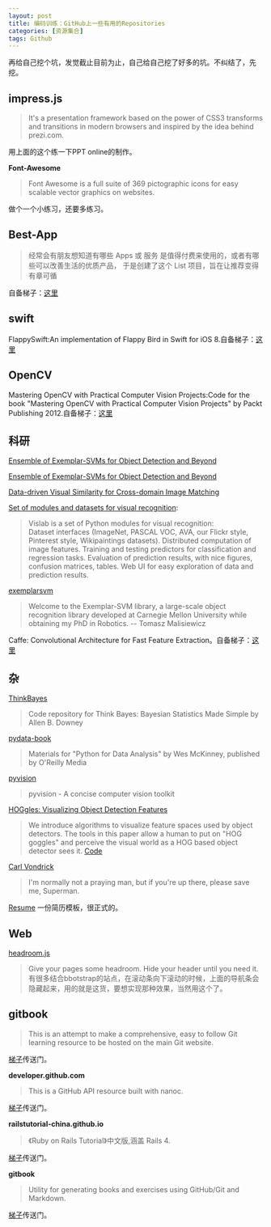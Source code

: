 ```yaml
---
layout: post
title: 编码训练：GitHub上一些有用的Repositories
categories: [资源集合]
tags: Github
---
```


再给自己挖个坑，发觉截止目前为止，自己给自己挖了好多的坑。不纠结了，先挖。

## impress.js

>It's a presentation framework based on the power of CSS3 transforms and transitions in modern browsers and inspired by the idea behind prezi.com.

用上面的这个练一下PPT online的制作。

**Font-Awesome**

>Font Awesome is a full suite of 369 pictographic icons for easy scalable vector graphics on websites.

做个一个小练习，还要多练习。

## Best-App

>经常会有朋友想知道有哪些 Apps 或 服务 是值得付费来使用的，或者有哪些可以改善生活的优质产品， 于是创建了这个 List 项目，旨在让推荐变得有章可循

自备梯子：[这里](https://github.com/hzlzh/Best-App)

## swift

FlappySwift:An implementation of Flappy Bird in Swift for iOS 8.自备梯子：[这里](https://github.com/fullstackio/FlappySwift)

## OpenCV

Mastering OpenCV with Practical Computer Vision Projects:Code for the book "Mastering OpenCV with Practical Computer Vision Projects" by Packt Publishing 2012.自备梯子：[这里](https://github.com/MasteringOpenCV/code)

## 科研

[Ensemble of Exemplar-SVMs for Object Detection and Beyond](https://github.com/abhi2610/exemplarsvm)

[Ensemble of Exemplar-SVMs for Object Detection and Beyond](https://github.com/quantombone/exemplarsvm)

[Data-driven Visual Similarity for Cross-domain Image Matching](http://graphics.cs.cmu.edu/projects/crossDomainMatching/)

[Set of modules and datasets for visual recognition](https://github.com/sergeyk/vislab):
>Vislab is a set of Python modules for visual recognition:</br>
Dataset interfaces (ImageNet, PASCAL VOC, AVA, our Flickr style, Pinterest style, Wikipaintings datasets).
Distributed computation of image features.
Training and testing predictors for classification and regression tasks.
Evaluation of prediction results, with nice figures, confusion matrices, tables.
Web UI for easy exploration of data and prediction results.

[exemplarsvm](https://github.com/quantombone/exemplarsvm)
>Welcome to the Exemplar-SVM library, a large-scale object recognition library developed at Carnegie Mellon University while obtaining my PhD in Robotics. -- Tomasz Malisiewicz

Caffe: Convolutional Architecture for Fast Feature Extraction。自备梯子：[这里](https://github.com/willard-yuan/caffe)



## 杂

[ThinkBayes](https://github.com/AllenDowney/ThinkBayes)
>Code repository for Think Bayes: Bayesian Statistics Made Simple by Allen B. Downey

[pydata-book](https://github.com/pydata/pydata-book)
>Materials for "Python for Data Analysis" by Wes McKinney, published by O'Reilly Media

[pyvision](https://github.com/cvondrick/pyvision)
>pyvision - A concise computer vision toolkit

[HOGgles: Visualizing Object Detection Features](http://web.mit.edu/vondrick/ihog/)
>We introduce algorithms to visualize feature spaces used by object detectors. The tools in this paper allow a human to put on "HOG goggles" and perceive the visual world as a HOG based object detector sees it. [Code](https://github.com/CSAILVision/ihog)

[Carl Vondrick](http://web.mit.edu/vondrick/)
>I'm normally not a praying man, but if you're up there, please save me, Superman.

[Resume](http://greatghoul.github.io/resume/)
一份简历模板，很正式的。

## Web

[headroom.js](https://github.com/WickyNilliams/headroom.js)
>Give your pages some headroom. Hide your header until you need it.
有很多结合bbotstrap的站点，在滚动条向下滚动的时候，上面的导航条会隐藏起来，用的就是这货，要想实现那种效果，当然用这个了。

## gitbook

>This is an attempt to make a comprehensive, easy to follow Git learning resource to be hosted on the main Git website.

[梯子](https://github.com/schacon/gitbook)传送门。

**developer.github.com**
>This is a GitHub API resource built with nanoc.

[梯子](https://github.com/github/developer.github.com)传送门。

**railstutorial-china.github.io**
>《Ruby on Rails Tutorial》中文版,涵盖 Rails 4.

[梯子](https://github.com/railstutorial-china/railstutorial-china.github.io)传送门。

**gitbook**
>Utility for generating books and exercises using GitHub/Git and Markdown.

[梯子](https://github.com/GitbookIO/gitbook)传送门。
